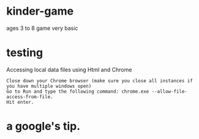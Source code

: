# kinder-game
ages 3 to 8 game very basic
# testing
Accessing local data files using Html and Chrome

    Close down your Chrome browser (make sure you close all instances if you have multiple windows open)
    Go to Run and type the following command: chrome.exe --allow-file-access-from-file.
    Hit enter.
# a google's tip.
